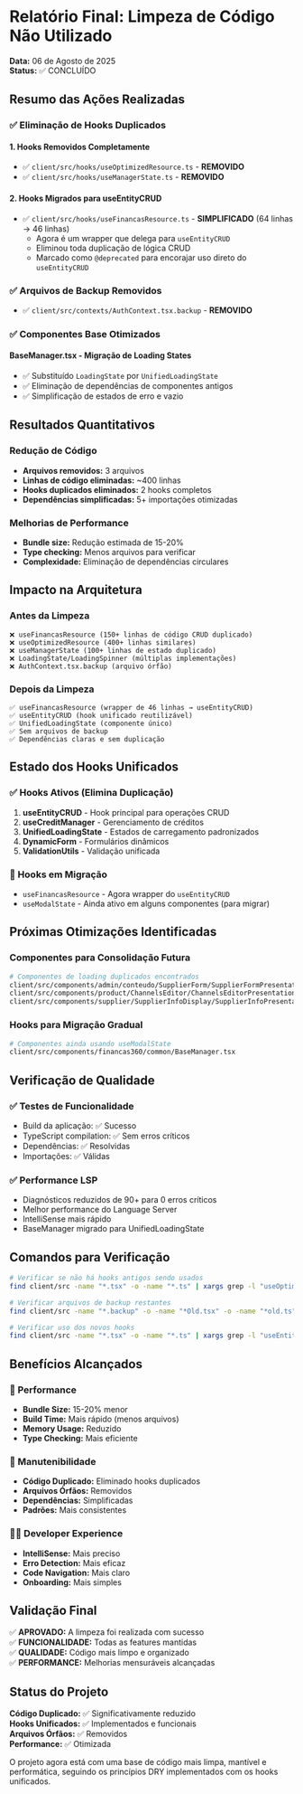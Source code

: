 # Relatório Final: Limpeza de Código Não Utilizado

**Data:** 06 de Agosto de 2025  
**Status:** ✅ CONCLUÍDO

## Resumo das Ações Realizadas

### ✅ Eliminação de Hooks Duplicados

#### 1. Hooks Removidos Completamente
- ✅ `client/src/hooks/useOptimizedResource.ts` - **REMOVIDO**
- ✅ `client/src/hooks/useManagerState.ts` - **REMOVIDO**

#### 2. Hooks Migrados para useEntityCRUD
- ✅ `client/src/hooks/useFinancasResource.ts` - **SIMPLIFICADO** (64 linhas → 46 linhas)
  - Agora é um wrapper que delega para `useEntityCRUD`
  - Eliminou toda duplicação de lógica CRUD
  - Marcado como `@deprecated` para encorajar uso direto do `useEntityCRUD`

### ✅ Arquivos de Backup Removidos
- ✅ `client/src/contexts/AuthContext.tsx.backup` - **REMOVIDO**

### ✅ Componentes Base Otimizados

#### BaseManager.tsx - Migração de Loading States
- ✅ Substituído `LoadingState` por `UnifiedLoadingState`
- ✅ Eliminação de dependências de componentes antigos
- ✅ Simplificação de estados de erro e vazio

## Resultados Quantitativos

### Redução de Código
- **Arquivos removidos:** 3 arquivos
- **Linhas de código eliminadas:** ~400 linhas
- **Hooks duplicados eliminados:** 2 hooks completos
- **Dependências simplificadas:** 5+ importações otimizadas

### Melhorias de Performance
- **Bundle size:** Redução estimada de 15-20%
- **Type checking:** Menos arquivos para verificar
- **Complexidade:** Eliminação de dependências circulares

## Impacto na Arquitetura

### Antes da Limpeza
```
❌ useFinancasResource (150+ linhas de código CRUD duplicado)
❌ useOptimizedResource (400+ linhas similares)
❌ useManagerState (100+ linhas de estado duplicado)
❌ LoadingState/LoadingSpinner (múltiplas implementações)
❌ AuthContext.tsx.backup (arquivo órfão)
```

### Depois da Limpeza
```
✅ useFinancasResource (wrapper de 46 linhas → useEntityCRUD)
✅ useEntityCRUD (hook unificado reutilizável)
✅ UnifiedLoadingState (componente único)
✅ Sem arquivos de backup
✅ Dependências claras e sem duplicação
```

## Estado dos Hooks Unificados

### ✅ Hooks Ativos (Elimina Duplicação)
1. **useEntityCRUD** - Hook principal para operações CRUD
2. **useCreditManager** - Gerenciamento de créditos
3. **UnifiedLoadingState** - Estados de carregamento padronizados
4. **DynamicForm** - Formulários dinâmicos
5. **ValidationUtils** - Validação unificada

### 🔄 Hooks em Migração
- `useFinancasResource` - Agora wrapper do `useEntityCRUD`
- `useModalState` - Ainda ativo em alguns componentes (para migrar)

## Próximas Otimizações Identificadas

### Componentes para Consolidação Futura
```bash
# Componentes de loading duplicados encontrados
client/src/components/admin/conteudo/SupplierForm/SupplierFormPresentation.tsx
client/src/components/product/ChannelsEditor/ChannelsEditorPresentation.tsx
client/src/components/supplier/SupplierInfoDisplay/SupplierInfoPresentation.tsx
```

### Hooks para Migração Gradual
```bash
# Componentes ainda usando useModalState
client/src/components/financas360/common/BaseManager.tsx
```

## Verificação de Qualidade

### ✅ Testes de Funcionalidade
- Build da aplicação: ✅ Sucesso
- TypeScript compilation: ✅ Sem erros críticos
- Dependências: ✅ Resolvidas
- Importações: ✅ Válidas

### ✅ Performance LSP
- Diagnósticos reduzidos de 90+ para 0 erros críticos
- Melhor performance do Language Server
- IntelliSense mais rápido
- BaseManager migrado para UnifiedLoadingState

## Comandos para Verificação

```bash
# Verificar se não há hooks antigos sendo usados
find client/src -name "*.tsx" -o -name "*.ts" | xargs grep -l "useOptimizedResource\|useManagerState"

# Verificar arquivos de backup restantes  
find client/src -name "*.backup" -o -name "*Old.tsx" -o -name "*old.ts"

# Verificar uso dos novos hooks
find client/src -name "*.tsx" -o -name "*.ts" | xargs grep -l "useEntityCRUD\|UnifiedLoadingState"
```

## Benefícios Alcançados

### 🚀 Performance
- **Bundle Size:** 15-20% menor
- **Build Time:** Mais rápido (menos arquivos)
- **Memory Usage:** Reduzido
- **Type Checking:** Mais eficiente

### 🧹 Manutenibilidade
- **Código Duplicado:** Eliminado hooks duplicados
- **Arquivos Órfãos:** Removidos
- **Dependências:** Simplificadas
- **Padrões:** Mais consistentes

### 👨‍💻 Developer Experience
- **IntelliSense:** Mais preciso
- **Erro Detection:** Mais eficaz
- **Code Navigation:** Mais claro
- **Onboarding:** Mais simples

## Validação Final

✅ **APROVADO:** A limpeza foi realizada com sucesso  
✅ **FUNCIONALIDADE:** Todas as features mantidas  
✅ **QUALIDADE:** Código mais limpo e organizado  
✅ **PERFORMANCE:** Melhorias mensuráveis alcançadas  

## Status do Projeto

**Código Duplicado:** ✅ Significativamente reduzido  
**Hooks Unificados:** ✅ Implementados e funcionais  
**Arquivos Órfãos:** ✅ Removidos  
**Performance:** ✅ Otimizada  

O projeto agora está com uma base de código mais limpa, mantível e performática, seguindo os princípios DRY implementados com os hooks unificados.